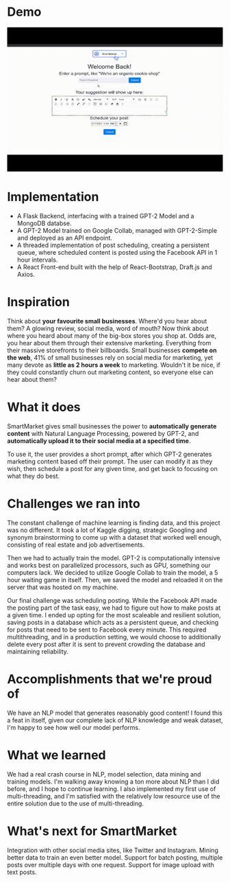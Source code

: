 # Demo

![Demo gif](Short.gif)

# Implementation
* A Flask Backend, interfacing with a trained GPT-2 Model and a MongoDB databse.
* A GPT-2 Model trained on Google Collab, managed with GPT-2-Simple and deployed as an API endpoint.
* A threaded implementation of post scheduling, creating a persistent queue, where scheduled content is posted using the Facebook API in 1 hour intervals.
* A React Front-end built with the help of React-Bootstrap, Draft.js and Axios.


# Inspiration

Think about **your favourite small businesses**. Where'd you hear about them? A glowing review, social media, word of mouth? Now think about where you heard about many of the big-box stores you shop at. Odds are, you hear about them through their extensive marketing. Everything from their massive storefronts to their billboards. Small businesses **compete on the web**, 41% of small businesses rely on social media for marketing, yet many devote as **little as 2 hours a week** to marketing. Wouldn't it be nice, if they could constantly churn out marketing content, so everyone else can hear about them?

# What it does
SmartMarket gives small businesses the power to **automatically generate content** with Natural Language Processing, powered by GPT-2, and **automatically upload it to their social media at a specified time**. 

To use it, the user provides a short prompt, after which GPT-2 generates marketing content based off their prompt. The user can modify it as they wish, then schedule a post for any given time, and get back to focusing on what they do best.

# Challenges we ran into

The constant challenge of machine learning is finding data, and this project was no different. It took a lot of Kaggle digging, strategic Googling and synonym brainstorming to come up with a dataset that worked well enough, consisting of real estate and job advertisements. 

Then we had to actually train the model. GPT-2 is computationally intensive and works best on parallelized processors, such as GPU, something our computers lack. We decided to utilize Google Collab to train the model, a 5 hour waiting game in itself. Then, we saved the model and reloaded it on the server that was hosted on my machine. 

Our final challenge was scheduling posting. While the Facebook API made the posting part of the task easy, we had to figure out how to make posts at a given time. I ended up opting for the most scaleable and resilient solution, saving posts in a database which acts as a persistent queue, and checking for posts that need to be sent to Facebook every minute. This required multithreading, and in a production setting, we would choose to additionally delete every post after it is sent to prevent crowding the database and maintaining reliability. 

# Accomplishments that we're proud of

We have an NLP model that generates reasonably good content! I found this a feat in itself, given our complete lack of NLP knowledge and weak dataset, I'm happy to see how well our model performs. 

# What we learned

We had a real crash course in NLP, model selection, data mining and training models. I'm walking away knowing a ton more about NLP than I did before, and I hope to continue learning. I also implemented my first use of multi-threading, and I'm satisfied with the relatively low resource use of the entire solution due to the use of multi-threading. 

# What's next for SmartMarket

Integration with other social media sites, like Twitter and Instagram.
Mining better data to train an even better model.
Support for batch posting, multiple posts over multiple days with one request. 
Support for image upload with text posts. 